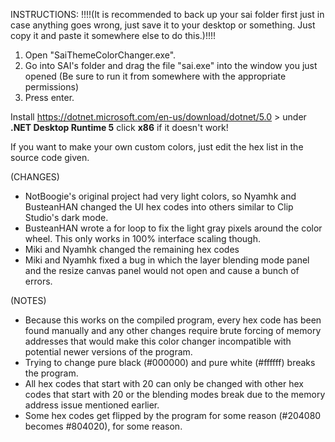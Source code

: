 INSTRUCTIONS:
!!!!(It is recommended to back up your sai folder first just in case anything goes wrong, just save it to your desktop or something. Just copy it and paste it somewhere else to do this.)!!!!

1. Open "SaiThemeColorChanger.exe".
2. Go into SAI's folder and drag the file "sai.exe" into the window you just opened (Be sure to run it from somewhere with the appropriate permissions) 
3. Press enter.

Install https://dotnet.microsoft.com/en-us/download/dotnet/5.0 > under **.NET Desktop Runtime 5** click **x86** if it doesn't work!

If you want to make your own custom colors, just edit the hex list in the source code given.

(CHANGES)
- NotBoogie's original project had very light colors, so Nyamhk and BusteanHAN changed the UI hex codes into others similar to Clip Studio's dark mode.
- BusteanHAN wrote a for loop to fix the light gray pixels around the color wheel. This only works in 100% interface scaling though.
- Miki and Nyamhk changed the remaining hex codes
- Miki and Nyamhk fixed a bug in which the layer blending mode panel and the resize canvas panel would not open and cause a bunch of errors.

(NOTES)
- Because this works on the compiled program, every hex code has been found manually and any other changes require brute forcing of memory addresses that would make this color changer incompatible with potential newer versions of the program.
- Trying to change pure black (#000000) and pure white (#ffffff) breaks the program.
- All hex codes that start with 20 can only be changed with other hex codes that start with 20 or the blending modes break due to the memory address issue mentioned earlier.
- Some hex codes get flipped by the program for some reason (#204080 becomes #804020), for some reason.
